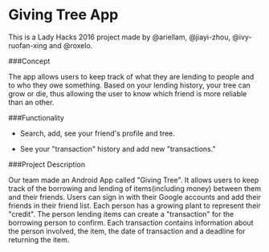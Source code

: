 # Giving Tree App
This is a Lady Hacks 2016 project made by @ariellam, @jiayi-zhou, @ivy-ruofan-xing and @roxelo.

###Concept

The app allows users to keep track of what they are lending to people and to who they owe something. Based on your lending history, your tree can grow or die, thus allowing the user to know which friend is more reliable than an other.

###Functionality

* Search, add, see your friend's profile and tree.

* See your "transaction" history and add new "transactions."

###Project Description

Our team made an Android App called "Giving Tree". It allows users to keep track of the borrowing and lending of items(including money) between them and their friends. Users can sign in with their Google accounts and add their friends in their friend list. Each person has a growing plant to represent their "credit". The person lending items can create a "transaction" for the borrowing person to confirm. Each transaction contains information about the person involved, the item, the date of transaction and a deadline for returning the item. 
